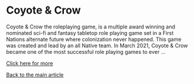 # Coyote &amp; Crow

Coyote & Crow the roleplaying game, is a multiple award winning and nominated sci-fi and fantasy tabletop role playing game set in a First Nations alternate future where colonization never happened. This game was created and lead by an all Native team. In March 2021, Coyote & Crow became one of the most successful role playing games to ever ...

[Click here for more](https://coyoteandcrow.net/)

[Back to the main article](article.html)